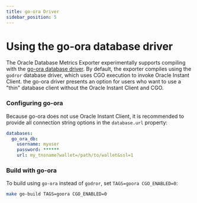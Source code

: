 ```yaml
---
title: go-ora Driver
sidebar_position: 5
---
```


# Using the go-ora database driver

The Oracle Database Metrics Exporter experimentally supports compiling with the [go-ora database driver](https://github.com/sijms/go-ora).  By default, the exporter compiles using the `godror` database driver, which uses CGO execution to invoke Oracle Instant Client. the go-ora driver presents an option for users who want to use a "thin" database client without the Oracle Instant Client and CGO.

### Configuring go-ora

Because go-ora does not use Oracle Instant Client, it is recommended to provide all connection string options in the `database.url` property:

```yaml
databases:
  go_ora_db:
    username: myuser
    password: ******
    url: my_tnsname?wallet=/path/to/wallet&ssl=1
```

### Build with go-ora

To build using `go-ora` instead of `godror`, set `TAGS=goora CGO_ENABLED=0`:

```bash
make go-build TAGS=goora CGO_ENABLED=0
```
